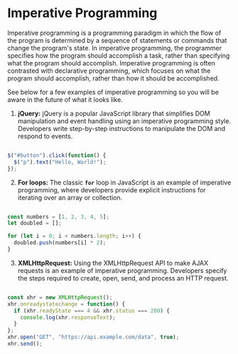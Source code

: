 # Imperative Programming
Imperative programming is a programming paradigm in which the flow of the program is determined by a sequence of statements or commands that change the program's state. In imperative programming, the programmer specifies how the program should accomplish a task, rather than specifying what the program should accomplish. Imperative programming is often contrasted with declarative programming, which focuses on what the program should accomplish, rather than how it should be accomplished.


See below for a few examples of imperative programming so you will be aware in the future of what it looks like.


1. **jQuery:** jQuery is a popular JavaScript library that simplifies DOM manipulation and event handling using an imperative programming style. Developers write step-by-step instructions to manipulate the DOM and respond to events.

```JavaScript

$("#button").click(function() {
  $("p").text("Hello, World!");
});

```

2. **For loops:** The classic **`for`** loop in JavaScript is an example of imperative programming, where developers provide explicit instructions for iterating over an array or collection.

```JavaScript

const numbers = [1, 2, 3, 4, 5];
let doubled = [];

for (let i = 0; i < numbers.length; i++) {
  doubled.push(numbers[i] * 2);
}

```

3. **XMLHttpRequest:** Using the XMLHttpRequest API to make AJAX requests is an example of imperative programming. Developers specify the steps required to create, open, send, and process an HTTP request.

```JavaScript

const xhr = new XMLHttpRequest();
xhr.onreadystatechange = function() {
  if (xhr.readyState === 4 && xhr.status === 200) {
    console.log(xhr.responseText);
  }
};
xhr.open("GET", "https://api.example.com/data", true);
xhr.send();

```